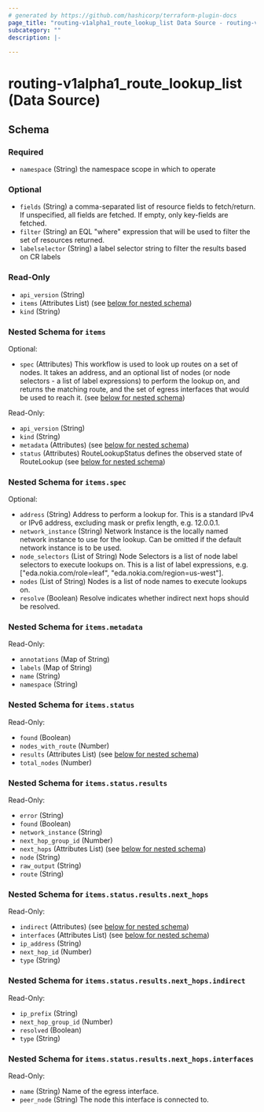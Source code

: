 ```yaml
---
# generated by https://github.com/hashicorp/terraform-plugin-docs
page_title: "routing-v1alpha1_route_lookup_list Data Source - routing-v1alpha1"
subcategory: ""
description: |-
  
---
```


# routing-v1alpha1_route_lookup_list (Data Source)





<!-- schema generated by tfplugindocs -->
## Schema

### Required

- `namespace` (String) the namespace scope in which to operate

### Optional

- `fields` (String) a comma-separated list of resource fields to fetch/return.  If unspecified, all fields are fetched.  If empty, only key-fields are fetched.
- `filter` (String) an EQL "where" expression that will be used to filter the set of resources returned.
- `labelselector` (String) a label selector string to filter the results based on CR labels

### Read-Only

- `api_version` (String)
- `items` (Attributes List) (see [below for nested schema](#nestedatt--items))
- `kind` (String)

<a id="nestedatt--items"></a>
### Nested Schema for `items`

Optional:

- `spec` (Attributes) This workflow is used to look up routes on a set of nodes.
It takes an address, and an optional list of nodes (or node selectors - a list of label expressions) to perform the lookup on,
and returns the matching route, and the set of egress interfaces that would be used to reach it. (see [below for nested schema](#nestedatt--items--spec))

Read-Only:

- `api_version` (String)
- `kind` (String)
- `metadata` (Attributes) (see [below for nested schema](#nestedatt--items--metadata))
- `status` (Attributes) RouteLookupStatus defines the observed state of RouteLookup (see [below for nested schema](#nestedatt--items--status))

<a id="nestedatt--items--spec"></a>
### Nested Schema for `items.spec`

Optional:

- `address` (String) Address to perform a lookup for.
This is a standard IPv4 or IPv6 address, excluding mask or prefix length, e.g. 12.0.0.1.
- `network_instance` (String) Network Instance is the locally named network instance to use for the lookup.
Can be omitted if the default network instance is to be used.
- `node_selectors` (List of String) Node Selectors is a list of node label selectors to execute lookups on.
This is a list of label expressions, e.g. ["eda.nokia.com/role=leaf", "eda.nokia.com/region=us-west"].
- `nodes` (List of String) Nodes is a list of node names to execute lookups on.
- `resolve` (Boolean) Resolve indicates whether indirect next hops should be resolved.


<a id="nestedatt--items--metadata"></a>
### Nested Schema for `items.metadata`

Read-Only:

- `annotations` (Map of String)
- `labels` (Map of String)
- `name` (String)
- `namespace` (String)


<a id="nestedatt--items--status"></a>
### Nested Schema for `items.status`

Read-Only:

- `found` (Boolean)
- `nodes_with_route` (Number)
- `results` (Attributes List) (see [below for nested schema](#nestedatt--items--status--results))
- `total_nodes` (Number)

<a id="nestedatt--items--status--results"></a>
### Nested Schema for `items.status.results`

Read-Only:

- `error` (String)
- `found` (Boolean)
- `network_instance` (String)
- `next_hop_group_id` (Number)
- `next_hops` (Attributes List) (see [below for nested schema](#nestedatt--items--status--results--next_hops))
- `node` (String)
- `raw_output` (String)
- `route` (String)

<a id="nestedatt--items--status--results--next_hops"></a>
### Nested Schema for `items.status.results.next_hops`

Read-Only:

- `indirect` (Attributes) (see [below for nested schema](#nestedatt--items--status--results--next_hops--indirect))
- `interfaces` (Attributes List) (see [below for nested schema](#nestedatt--items--status--results--next_hops--interfaces))
- `ip_address` (String)
- `next_hop_id` (Number)
- `type` (String)

<a id="nestedatt--items--status--results--next_hops--indirect"></a>
### Nested Schema for `items.status.results.next_hops.indirect`

Read-Only:

- `ip_prefix` (String)
- `next_hop_group_id` (Number)
- `resolved` (Boolean)
- `type` (String)


<a id="nestedatt--items--status--results--next_hops--interfaces"></a>
### Nested Schema for `items.status.results.next_hops.interfaces`

Read-Only:

- `name` (String) Name of the egress interface.
- `peer_node` (String) The node this interface is connected to.
